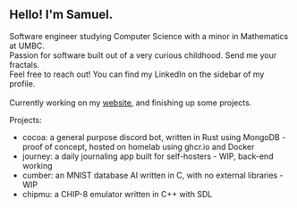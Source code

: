 ## Hello! I'm Samuel. 
Software engineer studying Computer Science with a minor in Mathematics at UMBC.\
Passion for software built out of a very curious childhood. Send me your fractals.\
Feel free to reach out! You can find my LinkedIn on the sidebar of my profile.\
\
Currently working on my [website](https://samcc.me), and finishing up some projects.

Projects:
  * cocoa: a general purpose discord bot, written in Rust using MongoDB - proof of concept, hosted on homelab using ghcr.io and Docker
  * journey: a daily journaling app built for self-hosters - WIP, back-end working
  * cumber: an MNIST database AI written in C, with no external libraries - WIP
  * chipmu: a CHIP-8 emulator written in C++ with SDL
